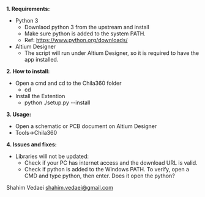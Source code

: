 **1. Requirements:**
- Python 3
    - Downlaod python 3 from the upstream and install
    - Make sure python is added to the system PATH.
    - Ref: https://www.python.org/downloads/
- Altium Designer
    - The script will run under Altium Designer, so it is required to have the app installed.

**2. How to install:**
- Open a cmd and cd to the Chila360 folder
    - cd <path to Chila360>
- Install the Extention
    - python ./setup.py --install

**3. Usage:**
- Open a schematic or PCB document on Altium Designer
- Tools->Chila360

**4. Issues and fixes:**
- Libraries will not be updated:
    - Check if your PC has internet access and the download URL is valid.
    - Check if python is added to the Windows PATH. To verify, open a CMD and type python, then enter. Does it open the python?

Shahim Vedaei
<shahim.vedaei@gmail.com>
